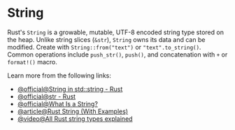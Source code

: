 # String

Rust's `String` is a growable, mutable, UTF-8 encoded string type stored on the heap. Unlike string slices (`&str`), `String` owns its data and can be modified. Create with `String::from("text")` or `"text".to_string()`. Common operations include `push_str()`, `push()`, and concatenation with `+` or `format!()` macro.

Learn more from the following links:

- [@official@String in std::string - Rust](https://doc.rust-lang.org/std/string/struct.String.html)
- [@official@str - Rust](https://doc.rust-lang.org/std/primitive.str.html)
- [@official@What Is a String?](https://doc.rust-lang.org/book/ch08-02-strings.html?highlight=String#what-is-a-string)
- [@article@Rust String (With Examples)](https://www.programiz.com/rust/string)
- [@video@All Rust string types explained](https://www.youtube.com/watch?v=CpvzeyzgQdw&pp=ygUOc3RyaW5nIGluIHJ1c3Q%3D)
